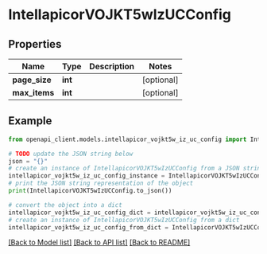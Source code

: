 # IntellapicorVOJKT5wIzUCConfig


## Properties

Name | Type | Description | Notes
------------ | ------------- | ------------- | -------------
**page_size** | **int** |  | [optional] 
**max_items** | **int** |  | [optional] 

## Example

```python
from openapi_client.models.intellapicor_vojkt5w_iz_uc_config import IntellapicorVOJKT5wIzUCConfig

# TODO update the JSON string below
json = "{}"
# create an instance of IntellapicorVOJKT5wIzUCConfig from a JSON string
intellapicor_vojkt5w_iz_uc_config_instance = IntellapicorVOJKT5wIzUCConfig.from_json(json)
# print the JSON string representation of the object
print(IntellapicorVOJKT5wIzUCConfig.to_json())

# convert the object into a dict
intellapicor_vojkt5w_iz_uc_config_dict = intellapicor_vojkt5w_iz_uc_config_instance.to_dict()
# create an instance of IntellapicorVOJKT5wIzUCConfig from a dict
intellapicor_vojkt5w_iz_uc_config_from_dict = IntellapicorVOJKT5wIzUCConfig.from_dict(intellapicor_vojkt5w_iz_uc_config_dict)
```
[[Back to Model list]](../README.md#documentation-for-models) [[Back to API list]](../README.md#documentation-for-api-endpoints) [[Back to README]](../README.md)


